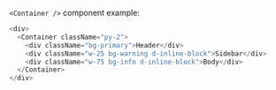 `<Container />` component example:

```js
<div>
  <Container className="py-2">
    <div className="bg-primary">Header</div>
    <div className="w-25 bg-warning d-inline-block">Sidebar</div>
    <div className="w-75 bg-info d-inline-block">Body</div>
  </Container>
</div>
```
